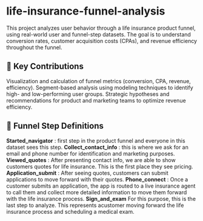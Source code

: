 # life-insurance-funnel-analysis

This project analyzes user behavior through a life insurance product funnel, using real-world user and funnel-step datasets. The goal is to understand conversion rates, customer acquisition costs (CPAs), and revenue efficiency throughout the funnel.

## 📌 Key Contributions

Visualization and calculation of funnel metrics (conversion, CPA, revenue, efficiency).
Segment-based analysis using modeling techniques to identify high- and low-performing user groups.
Strategic hypotheses and recommendations for product and marketing teams to optimize revenue efficiency.

## 🔄 Funnel Step Definitions

**Started_navigator**  : first step in the product funnel and everyone in this dataset sees this step.
**Collect_contact_info** : this is where we ask for an email and phone number for identification and marketing purposes.
**Viewed_quotes** : After presenting contact info, we are able to show customers quotes for life insurance. This is the first place they see pricing.
**Application_submit** : After seeing quotes, customers can submit applications to move forward with their quotes.
**Phone_connect** : Once a customer submits an application, the app is routed to a live insurance agent to call them and collect more detailed information to move them forward with the life insurance process.
**Sign_and_exam**   For this purpose, this is the last step to analyze. This represents acustomer moving forward the life insurance process and scheduling a medical exam.

